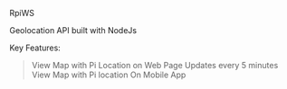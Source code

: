 RpiWS

Geolocation API built with NodeJs

Key Features:

> View Map with Pi Location on Web Page
> Updates every 5 minutes
> View Map with Pi location On Mobile App
